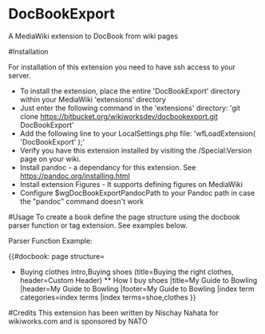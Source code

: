 # DocBookExport
A MediaWiki extension to DocBook from wiki pages


#Installation

For installation of this extension you need to have ssh access to your server.

* To install the extension, place the entire 'DocBookExport' directory within your MediaWiki 'extensions' directory
* Just enter the following command in the 'extensions' directory: 'git clone https://bitbucket.org/wikiworksdev/docbookexport.git DocBookExport'
* Add the following line to your LocalSettings.php file: 'wfLoadExtension( 'DocBookExport' );'
* Verify you have this extension installed by visiting the /Special:Version page on your wiki.
* Install pandoc - a dependancy for this extension. See https://pandoc.org/installing.html
* Install extension Figures - It supports defining figures on MediaWiki
* Configure $wgDocBookExportPandocPath to your Pandoc path in case the "pandoc" command doesn't work

#Usage
To create a book define the page structure using the docbook parser function or tag extension. See examples below.

Parser Function Example:

{{#docbook:
page structure=
* Buying clothes intro,Buying shoes (title=Buying the right clothes, header=Custom Header)
** How I buy shoes
|title=My Guide to Bowling
|header=My Guide to Bowling
|footer=My Guide to Bowling
|index term categories=index terms
|index terms=shoe,clothes
}}


#Credits
This extension has been written by Nischay Nahata for wikiworks.com and is sponsored by NATO
